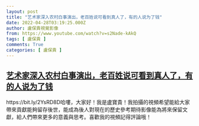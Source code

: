 ```yaml
---
layout: post
title: "艺术家深入农村白事演出，老百姓说可看到真人了，有的人说为了钱"
date: 2022-04-28T03:19:25.000Z
author: 盧保貴視覺影像
from: https://www.youtube.com/watch?v=s2Nade-kAkQ
tags: [ 盧保貴 ]
comments: True
categories: [ 盧保貴 ]
---
```

<!--1651115965000-->
[艺术家深入农村白事演出，老百姓说可看到真人了，有的人说为了钱](https://www.youtube.com/watch?v=s2Nade-kAkQ)
------

<div>
https://bit.ly/2YsRD8D哈嘍，大家好！我是盧寶貴！我拍攝的視頻希望能給大家帶來貢獻能夠留存後世，能成為後人對現在的歷史參考期待影像能為將來保留文獻，給人們帶來更多的意義與思考。喜歡我的視頻記得評論哦！
</div>
